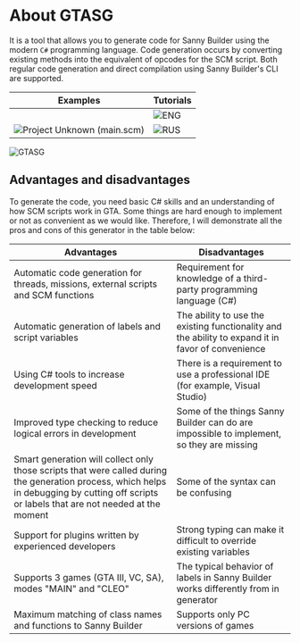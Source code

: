 # About GTASG

It is a tool that allows you to generate code for Sanny Builder using the modern `C#` programming language. Code generation occurs by converting existing methods into the equivalent of opcodes for the SCM script. Both regular code generation and direct compilation using Sanny Builder's CLI are supported.

| Examples | Tutorials |
--- | ---
|  | ![ENG](https://wmysterio.gitbook.io/gtasg/) |
| ![Project Unknown (main.scm)](https://github.com/wmysterio/GTA-SA_Project-Unknown) | ![RUS](https://wmysterio.gitbook.io/gtasg/v/ru/) |

![GTASG](http://ru-script.3dn.ru/_ld/6/08053124.png)

## Advantages and disadvantages

To generate the code, you need basic C# skills and an understanding of how SCM scripts work in GTA. Some things are hard enough to implement or not as convenient as we would like. Therefore, I will demonstrate all the pros and cons of this generator in the table below:

| Advantages | Disadvantages |
--- | ---
| Automatic code generation for threads, missions, external scripts and SCM functions | Requirement for knowledge of a third-party programming language (C#) |
| Automatic generation of labels and script variables | The ability to use the existing functionality and the ability to expand it in favor of convenience |
| Using C# tools to increase development speed | There is a requirement to use a professional IDE (for example, Visual Studio) |
| Improved type checking to reduce logical errors in development | Some of the things Sanny Builder can do are impossible to implement, so they are missing |
| Smart generation will collect only those scripts that were called during the generation process, which helps in debugging by cutting off scripts or labels that are not needed at the moment | Some of the syntax can be confusing |
| Support for plugins written by experienced developers | Strong typing can make it difficult to override existing variables |
| Supports 3 games (GTA III, VC, SA), modes "MAIN" and "CLEO" | The typical behavior of labels in Sanny Builder works differently from in generator |
| Maximum matching of class names and functions to Sanny Builder | Supports only PC versions of games |
